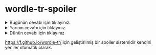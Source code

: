 # wordle-tr-spoiler

<details>
  <summary>Bugünün cevabı için tıklayınız.</summary>
  <br>
    <b> tavlı </b>
</details>

<details>
  <summary>Yarının cevabı için tıklayınız</summary>
  <br>
   <b> madde </b>
</details>

<details>
  <summary>Dünün cevabı için tıklayınız </summary>
  <br>
  <b> uzama </b>
</details>

https://f.github.io/wordle-tr/ için geliştirilmiş bir spoiler sistemidir kendini yeniler otomatik olarak.

